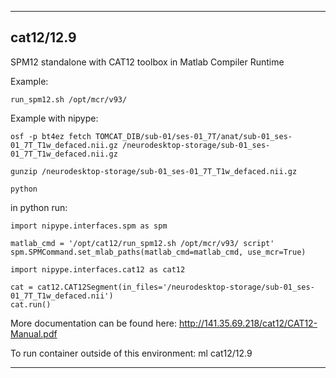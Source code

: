
----------------------------------
## cat12/12.9 ##
SPM12 standalone with CAT12 toolbox in Matlab Compiler Runtime

Example:
```
run_spm12.sh /opt/mcr/v93/
```

Example with nipype:
```
osf -p bt4ez fetch TOMCAT_DIB/sub-01/ses-01_7T/anat/sub-01_ses-01_7T_T1w_defaced.nii.gz /neurodesktop-storage/sub-01_ses-01_7T_T1w_defaced.nii.gz

gunzip /neurodesktop-storage/sub-01_ses-01_7T_T1w_defaced.nii.gz

python
```

in python run:
```
import nipype.interfaces.spm as spm

matlab_cmd = '/opt/cat12/run_spm12.sh /opt/mcr/v93/ script'
spm.SPMCommand.set_mlab_paths(matlab_cmd=matlab_cmd, use_mcr=True)

import nipype.interfaces.cat12 as cat12

cat = cat12.CAT12Segment(in_files='/neurodesktop-storage/sub-01_ses-01_7T_T1w_defaced.nii')
cat.run() 

```

More documentation can be found here: http://141.35.69.218/cat12/CAT12-Manual.pdf

To run container outside of this environment: ml cat12/12.9

----------------------------------
